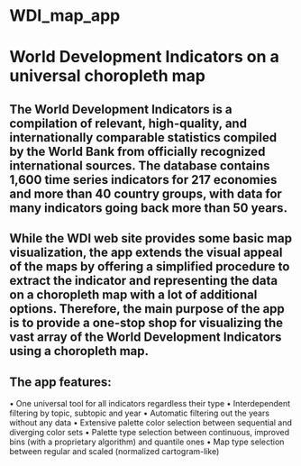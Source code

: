 # WDI_map_app
# World Development Indicators on a universal choropleth map

## The World Development Indicators is a compilation of relevant, high-quality, and internationally comparable statistics compiled by the World Bank from officially recognized international sources. The database contains 1,600 time series indicators for 217 economies and more than 40 country groups, with data for many indicators going back more than 50 years.

## While the WDI web site provides some basic map visualization, the app extends the visual appeal of the maps by offering a simplified procedure to extract the indicator and representing the data on a choropleth map with a lot of additional options. Therefore, the main purpose of the app is to provide a one-stop shop for visualizing the vast array of the World Development Indicators using a choropleth map. 

## The app features:
•	One universal tool for all indicators regardless their type
•	Interdependent filtering by topic, subtopic and year
•	Automatic filtering out the years without any data
•	Extensive palette color selection between sequential and diverging color sets
•	Palette type selection between continuous, improved bins (with a proprietary algorithm) and quantile ones
•	Map type selection between regular and scaled (normalized cartogram-like)
